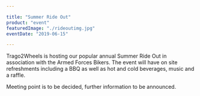```yaml
---

title: "Summer Ride Out"
product: "event"
featuredImage: "./rideoutimg.jpg"
eventDate: "2019-06-15"

---
```


Trago2Wheels is hosting our popular annual Summer Ride Out in association with the Armed Forces Bikers. The event will have on site refreshments including a BBQ as well as hot and cold beverages, music and a raffle.

Meeting point is to be decided, further information to be announced.